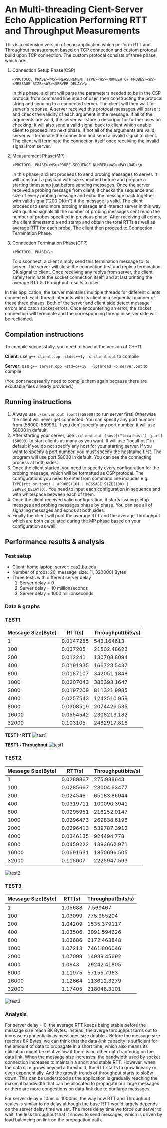# An Multi-threading Cient-Server Echo Application Performing RTT and Throughput Measurements
This is a extension version of echo application which perform RTT and Throughput measurement based on TCP connection and custom protocal build upon TCP connection. The custom protocal consists of three phase, which are:

1. Connection Setup Phase(CSP)

    `<PROTOCOL PHASE><WS><MEASUREMENT TYPE><WS><NUMBER OF PROBES><WS><MESSAGE SIZE><WS><SERVER DELAY>\n`

    In this phase, a client will parse the parameters needed to be in the CSP protocal from command line input of user, then constructing the protocal string and sending to a connected server. The client will then wait for server's reponse. A server received this protocal messages will parse it and check the validity of each argument in the message. If all of the arguments are valid, the server will store a descripor for further uses on checking. It will also send a valid signal back to client which enable client to proceed into next phase. If not all of the arguments are valid, server will terminate the connection and send a invalid signal to client. The client will terminate the connection itself once receiving the invalid signal from server.  
    
2. Measurement Phase(MP)
    
    `<PROTOCOL PHASE><WS><PROBE SEQUENCE NUMBER><WS><PAYLOAD>\n`

    In this phase, a client proceeds to send probing messages to server. It will construct a payload with size specified before and prepare a starting timestamp just before sending messages. Once the server received a probing message from client, it checks the sequence and size of every probing message and echo the message back together with valid signal("200 OK\n") if the message is valid. The client proceeds to send more probing message and interact server in this way with qulified signals till the number of probing messages sent reach the number of probes specified in previous phase. After receiving all echos, the client timestamp a end stamp and obtain the total RTTs as well as average RTT for each probe. The client then proceed to Connection Termination Phase.

3. Connection Termination Phase(CTP)
    
    `<PROTOCOL PHASE>\n`

    To disconnect, a client simply send this termination message to its server. The server will close the connection first and reply a termination OK signal to client. Once receiving any replys from server, the client safely terminate the socket connection itself, and at last printing the average RTT & Throughput results to user.


In this application, the server maintains multiple threads for different clients connected. Each thread interacts with its client in a sequential manner of these three phases. Both of the server and client side detect message errors and catch socket errors. Once encountering an error, the socket connection will terminate and the corresponding thread in server side will be recliamed.

## Compilation instructions

To compile successfully, you need to have at the version of C++11.

**Client**: use `g++ client.cpp -std=c++1y -o client.out` to compile

**Server**: use `g++ server.cpp -std=c++1y  -lpthread -o server.out` to compile

(You dont necessarily need to compile them again because there are excutable files already provided.)

## Running instructions

1. Always use `./server.out [port](58000)` to run server first! Otherwise the client will never get connected. You can specify any port number from [58000, 58999]. If you don't specify any port number, it will use 58000 in default.
2. After starting your server, use `./client.out [host]("localhost") [port](58000)` to start clients as many as you want. It will use "localhost" in default if you do not specify any host for your starting server. If you want to specify a port number, you must specify the hostname first. The program will use port 58000 in default. You can see the connecting process at both sides.
3. Once the client started, you need to specify every configuration for the probing message, which will be formatted as CSP protocal. The configurations you need to enter from command line includes e.g. `TYPE(rtt or tput) | #PROBS(10) | MESSAGE_SIZE(100) | SERVER_DELAY(0)`. You need to input each configuration in sequence and with whitespace between each of them.
4. Once the client received valid configuration, it starts issuing setup messges and probing messages phase by phase. You can see all of signaling messages and echos at both sides.
5. Finally the client will print the average RTT and the average Throughput which are both calculated during the MP phase based on your configuration as well.

## Performance results & analysis
### Test setup
* Client: home laptop, server: cas2.bu.edu
* Number of probs: 20, message_size: [1, 320000] Bytes
* Three tests with different server delay
    1. Server delay = 0
    2. Server delay = 10 millionseconds
    3. Server delay = 1000 millionseconds
    
### Data & graphs
### TEST1

|Message Size(Byte) |  RTT(s) | Throughput(bits/s) |
|------------------ | --------| -------------------|
|1 |  0.0147285|543.164613 |
|100| 0.037205|21502.48623|
|200 |0.012241|130708.8094|
|400 |0.0191935|166723.5437|
|800 |0.0187107|342051.1848|
|1000|0.0207043|386393.1647|
|2000|0.0197209|811321.9985|
|4000|0.0257543|1242510.959|
|8000|0.0308519|2074426.535|
|16000|0.0554542|2308213.182|
|32000|0.103105|2482917.816|

**TEST1:: RTT**
![test1](./plots/test1_RTT.png)

**TEST1:: Throughput**
![test1](./plots/test1_tput.png)

### TEST2

|Message Size(Byte) |  RTT(s) | Throughput(bits/s) |
|------------------ | --------| -------------------|
|1  | 0.0289867|   275.988643|
|100| 0.0285667|   28004.63477|
|200| 0.024546 |   65183.86944|
|400| 0.0319711|   100090.3941|
|800| 0.0295951|   216252.0147|
|1000|    0.0296473|   269838.6196|
|2000|    0.0296413|   539787.3912|
|4000|    0.0346135|   924494.778|
|8000|    0.0459222|   1393662.971|
|16000|   0.0691631|   1850696.505|
|32000|   0.115007|    2225947.593|

![test2](./plots/test2.png)

### TEST3

|Message Size(Byte) |  RTT(s) | Throughput(bits/s) |
|------------------ | --------| -------------------|
|1   |1.05688| 7.569467|
|100 |1.03099| 775.955204|
|200 |1.04209| 1535.379117|
|400 |1.03506| 3091.594626|
|800 |1.03686| 6172.463848|
|1000|   1.07213| 7461.806046|
|2000|   1.07099| 14939.45692|
|4000|    1.0943|  29242.41805|
|8000|    1.11975| 57155.7963|
|16000|   1.12664| 113612.3279|
|32000|   1.17405| 218048.3101|

![test3](./plots/test3.png)

### Analysis

For server delay = 0, the average RTT keeps being stable before the message size reach 8K Bytes. Instead, the averge throughput turns out to increase exponentially as messages size doubles. Before the message size reaches 8K Bytes, we can think that the data-link capacity is sufficient for the amount of data to propagate in a short time, which also means its utilization might be relative low if there is no other data tranfering on the data link. When the message size increases, the bandwidth used by socket connection increases to maintain a short and stable RTT. However, when the data size grows beyond a threshold, the RTT starts to grow linearly or even exponentially. And the growth trends of throughput starts to sloßw down. This can be understood as the application is gradually reaching the maximal bandwidth that can be allocated to propagate our large messages or there are more congestions on data-link due to our large messages.

For server delay = 10ms or 1000ms, the way how RTT and Throughput scales is similar to no delay although the base RTT would largely depends on the server delay time we set. The more delay time we force our server to wait, the less throughput that it shows to send messages, which is driven by load balancing on link on the propagation path.
